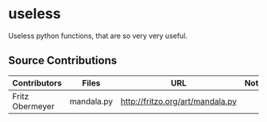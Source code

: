# useless
Useless python functions, that are so very very useful.

## Source Contributions
Contributors| Files | URL | Note
--- | ---| ---| ---|
Fritz Obermeyer | mandala.py | http://fritzo.org/art/mandala.py | 
